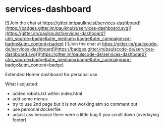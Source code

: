 # services-dashboard

[![Join the chat at https://gitter.im/paulknulst/services-dashboard](https://badges.gitter.im/paulknulst/services-dashboard.svg)](https://gitter.im/paulknulst/services-dashboard?utm_source=badge&utm_medium=badge&utm_campaign=pr-badge&utm_content=badge) [![Join the chat at https://gitter.im/paulscode-de/services-dashboard](https://badges.gitter.im/paulscode-de/services-dashboard.svg)](https://gitter.im/paulscode-de/services-dashboard?utm_source=badge&utm_medium=badge&utm_campaign=pr-badge&utm_content=badge)

Extended Homer dashboard for personal use.

What i adjusted:

- added robots.txt within index.html
- add some menus
- try to use 2nd page but it is not working atm so comment out
- use personal dockerfile
- adjust css because there were a little bug if you scroll down (overlaying footer)